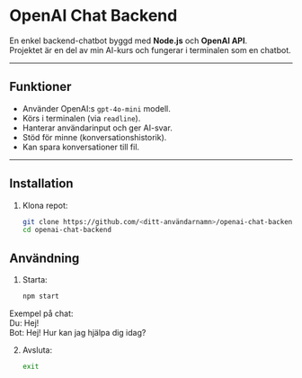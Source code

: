 # OpenAI Chat Backend

En enkel backend-chatbot byggd med **Node.js** och **OpenAI API**.  
Projektet är en del av min AI-kurs och fungerar i terminalen som en chatbot.

---

## Funktioner
- Använder OpenAI:s `gpt-4o-mini` modell.  
- Körs i terminalen (via `readline`).  
- Hanterar användarinput och ger AI-svar.  
- Stöd för minne (konversationshistorik).  
- Kan spara konversationer till fil.  

---

## Installation

1. Klona repot:
   ```bash
   git clone https://github.com/<ditt-användarnamn>/openai-chat-backend.git
   cd openai-chat-backend

## Användning

1. Starta:
   ```bash
   npm start

Exempel på chat:<br>
   Du: Hej!<br>
   Bot: Hej! Hur kan jag hjälpa dig idag?

2. Avsluta:
   ```bash
   exit
